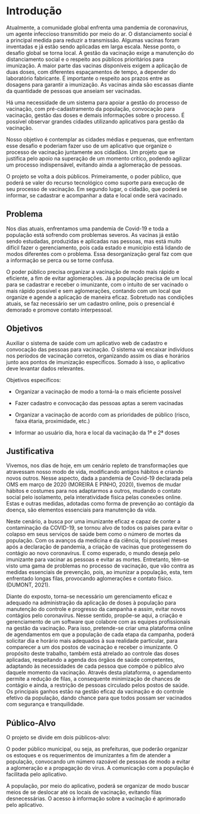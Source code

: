 # Introdução

Atualmente, a comunidade global enfrenta uma pandemia de coronavírus, um agente infeccioso transmitido por meio do ar. O distanciamento social é a principal medida para reduzir a transmissão. Algumas vacinas foram inventadas e já estão sendo aplicadas em larga escala. Nesse ponto, o desafio global se torna local. A gestão da vacinação exige a manutenção do distanciamento social e o respeito aos públicos prioritários para imunização. A maior parte das vacinas disponíveis exigem a aplicação de duas doses, com diferentes espaçamentos de tempo, a depender do laboratório fabricante. É importante o respeito aos prazos entre as dosagens para garantir a imunização. As vacinas ainda são escassas diante da quantidade de pessoas que anseiam ser vacinadas.  

Há uma necessidade de um sistema para apoiar a gestão do processo de vacinação, com pré-cadastramento da população, convocação para vacinação, gestão das doses e demais informações sobre o processo.  É possível observar grandes cidades utilizando aplicativos para gestão da vacinação.  

Nosso objetivo é contemplar as cidades médias e pequenas, que enfrentam esse desafio e poderiam fazer uso de um aplicativo que organize o processo de vacinação juntamente aos cidadãos.  Um projeto que se justifica pelo apoio na superação de um momento crítico, podendo agilizar um processo indispensável, evitando ainda a aglomeração de pessoas.  

O projeto se volta a dois públicos. Primeiramente, o poder público, que poderá se valer do recurso tecnológico como suporte para execução de seu processo de vacinação. Em segundo lugar, o cidadão, que poderá se informar, se cadastrar e acompanhar a data e local onde será vacinado.

## Problema

Nos dias atuais, enfrentamos uma pandemia de Covid-19 e toda a população está sofrendo com problemas severos. As vacinas já estão sendo estudadas, produzidas e aplicadas nas pessoas, mas está muito difícil fazer o gerenciamento, pois cada estado e município está lidando de modos diferentes com o problema. Essa desorganização geral faz com que a informação se perca ou se torne confusa.  

O poder público precisa organizar a vacinação de modo mais rápido e eficiente, a fim de evitar aglomerações. Já a população precisa de um local para se cadastrar e receber o imunizante, com o intuito de ser vacinado o mais rápido possível e sem aglomerações, contando com um local que organize e agende a aplicação de maneira eficaz. Sobretudo nas condições atuais, se faz necessário ser um cadastro online, pois o presencial é demorado e promove contato interpessoal. 

## Objetivos

Auxiliar o sistema de saúde com um aplicativo web de cadastro e convocação das pessoas para vacinação. O sistema vai encaixar indivíduos nos períodos de vacinação corretos, organizando assim os dias e horários junto aos pontos de imunização específicos. Somado à isso, o aplicativo deve levantar dados relevantes.

Objetivos específicos:

- Organizar a vacinação de modo a torná-la o mais eficiente possível 

- Fazer cadastro e convocação das pessoas aptas a serem vacinadas 

- Organizar a vacinação de acordo com as prioridades de público (risco, faixa étaria, proximidade, etc.)

- Informar ao usuário dia, hora e local da vacinação da 1ª e 2ª doses 

## Justificativa

Vivemos, nos dias de hoje, em um cenário repleto de transformações que atravessam nosso modo de vida, modificando antigos hábitos e criando novos outros. Nesse aspecto, dada a pandemia de Covid-19 declarada pela OMS em março de 2020 (MOREIRA E PINHO, 2020), tivemos de mudar hábitos e costumes para nos adaptarmos a outros, mudando o contato social pelo isolamento, pela interatividade física pelas conexões online. Estas e outras medidas, adotadas como forma de prevenção ao contágio da doença, são elementos essenciais para manutenção da vida. 

Neste cenário, a busca por uma imunizante eficaz e capaz de conter a contaminação da COVID-19, se tornou alvo de todos os países para evitar o colapso em seus serviços de saúde bem como o número de mortes da população. Com os avanços da medicina e da ciência, foi possível meses após a declaração de pandemia, a criação de vacinas que protegessem do contágio ao novo coronavírus. E como esperado, o mundo deseja pelo imunizante para vacinar as pessoas e evitar as mortes. Entretanto, têm-se visto uma gama de problemas no processo de vacinação, que vão contra as medidas essenciais de prevenção, pois, ao imunizar a população, esta, tem enfrentado longas filas, provocando aglomerações e contato físico. (DUMONT, 2021). 

Diante do exposto, torna-se necessário um gerenciamento eficaz e adequado na administração da aplicação de doses à população para manutenção do controle e progresso da campanha e assim, evitar novos contágios pelo coronavírus. Nesse sentido, propõe-se aqui, a criação e gerenciamento de um software que colabore com as equipes profissionais na gestão da vacinação. Para isso, pretende-se criar uma plataforma online de agendamentos em que a população de cada etapa da campanha, poderá solicitar dia e horário mais adequados à sua realidade particular, para comparecer a um dos postos de vacinação e receber o imunizante. O propósito deste trabalho, também está atrelado ao controle das doses aplicadas, respeitando a agenda dos órgãos de saúde competentes, adaptando às necessidades de cada pessoa que compõe o público alvo daquele momento da vacinação. Através desta plataforma, o agendamento permite a redução de filas, a consequente minimização de chances de contágio e ainda, a restrição de pessoas circulado pelos postos de saúde. Os principais ganhos estão na gestão eficaz da vacinação e do controle efetivo da população, dando chance para que todos possam ser vacinados com segurança e tranquilidade.  

## Público-Alvo

O projeto se divide em dois públicos-alvo:  

O poder público municipal, ou seja, as prefeituras, que poderão organizar os estoques e os requerimentos de imunizantes a fim de atender a população, convocando um número razoável de pessoas de modo a evitar a aglomeração e a propagação do virus. A comunicação com a população é facilitada pelo aplicativo. 

A população, por meio do aplicativo, poderá se organizar de modo buscar meios de se deslocar até os locais de vacinação, evitando filas desnecessárias. O acesso à informação sobre a vacinação é aprimorado pelo aplicativo. 

